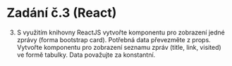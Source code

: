 # Zadání č.3 (React)

3. S využitím knihovny ReactJS vytvořte komponentu pro zobrazení jedné zprávy (forma bootstrap card). Potřebná data převezměte z props. 
Vytvořte komponentu pro zobrazení seznamu zpráv (title, link, visited) ve formě tabulky. Data považujte za konstantní.
